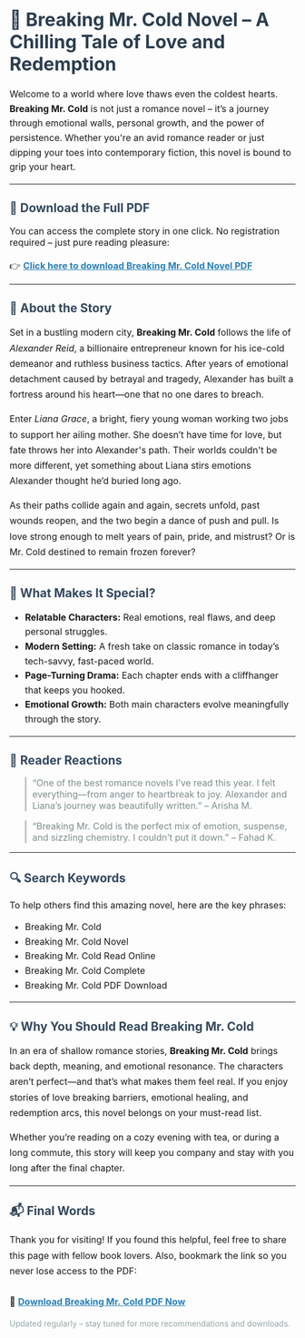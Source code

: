<h1 style="color:#2c3e50; font-size:32px;">📘 Breaking Mr. Cold Novel – A Chilling Tale of Love and Redemption</h1>

<p style="font-size:16px; line-height:1.6;">
Welcome to a world where love thaws even the coldest hearts. <strong>Breaking Mr. Cold</strong> is not just a romance novel – it’s a journey through emotional walls, personal growth, and the power of persistence. Whether you're an avid romance reader or just dipping your toes into contemporary fiction, this novel is bound to grip your heart.
</p>

<hr>

<h2 style="color:#34495e;">🔗 Download the Full PDF</h2>
<p style="font-size:16px;">
You can access the complete story in one click. No registration required – just pure reading pleasure:
<br><br>
👉 <a href="https://novelnozi.com/breaking-mr-cold-novel-pdf-download/" target="_blank" style="color:#2980b9;"><strong>Click here to download Breaking Mr. Cold Novel PDF</strong></a>
</p>

<hr>

<h2 style="color:#34495e;">📖 About the Story</h2>
<p style="font-size:16px; line-height:1.7;">
Set in a bustling modern city, <strong>Breaking Mr. Cold</strong> follows the life of <em>Alexander Reid</em>, a billionaire entrepreneur known for his ice-cold demeanor and ruthless business tactics. After years of emotional detachment caused by betrayal and tragedy, Alexander has built a fortress around his heart—one that no one dares to breach.
</p>

<p style="font-size:16px; line-height:1.7;">
Enter <em>Liana Grace</em>, a bright, fiery young woman working two jobs to support her ailing mother. She doesn’t have time for love, but fate throws her into Alexander's path. Their worlds couldn't be more different, yet something about Liana stirs emotions Alexander thought he’d buried long ago.
</p>

<p style="font-size:16px; line-height:1.7;">
As their paths collide again and again, secrets unfold, past wounds reopen, and the two begin a dance of push and pull. Is love strong enough to melt years of pain, pride, and mistrust? Or is Mr. Cold destined to remain frozen forever?
</p>

<hr>

<h2 style="color:#34495e;">🌟 What Makes It Special?</h2>
<ul style="font-size:16px; line-height:1.6;">
  <li><strong>Relatable Characters:</strong> Real emotions, real flaws, and deep personal struggles.</li>
  <li><strong>Modern Setting:</strong> A fresh take on classic romance in today’s tech-savvy, fast-paced world.</li>
  <li><strong>Page-Turning Drama:</strong> Each chapter ends with a cliffhanger that keeps you hooked.</li>
  <li><strong>Emotional Growth:</strong> Both main characters evolve meaningfully through the story.</li>
</ul>

<hr>

<h2 style="color:#34495e;">💬 Reader Reactions</h2>
<blockquote style="font-size:16px; color:#7f8c8d; border-left:3px solid #bdc3c7; padding-left:10px;">
  “One of the best romance novels I’ve read this year. I felt everything—from anger to heartbreak to joy. Alexander and Liana’s journey was beautifully written.” – Arisha M.
</blockquote>

<blockquote style="font-size:16px; color:#7f8c8d; border-left:3px solid #bdc3c7; padding-left:10px;">
  “Breaking Mr. Cold is the perfect mix of emotion, suspense, and sizzling chemistry. I couldn’t put it down.” – Fahad K.
</blockquote>

<hr>

<h2 style="color:#34495e;">🔍 Search Keywords</h2>
<p style="font-size:16px;">
To help others find this amazing novel, here are the key phrases:
</p>
<ul style="font-size:16px; line-height:1.6;">
  <li>Breaking Mr. Cold</li>
  <li>Breaking Mr. Cold Novel</li>
  <li>Breaking Mr. Cold Read Online</li>
  <li>Breaking Mr. Cold Complete</li>
  <li>Breaking Mr. Cold PDF Download</li>
</ul>

<hr>

<h2 style="color:#34495e;">💡 Why You Should Read Breaking Mr. Cold</h2>
<p style="font-size:16px; line-height:1.7;">
In an era of shallow romance stories, <strong>Breaking Mr. Cold</strong> brings back depth, meaning, and emotional resonance. The characters aren’t perfect—and that’s what makes them feel real. If you enjoy stories of love breaking barriers, emotional healing, and redemption arcs, this novel belongs on your must-read list.
</p>

<p style="font-size:16px; line-height:1.7;">
Whether you’re reading on a cozy evening with tea, or during a long commute, this story will keep you company and stay with you long after the final chapter.
</p>

<hr>

<h2 style="color:#34495e;">📬 Final Words</h2>
<p style="font-size:16px; line-height:1.7;">
Thank you for visiting! If you found this helpful, feel free to share this page with fellow book lovers. Also, bookmark the link so you never lose access to the PDF:
<br><br>
🔗 <a href="https://novelnozi.com/breaking-mr-cold-novel-pdf-download/" target="_blank" style="color:#2980b9;"><strong>Download Breaking Mr. Cold PDF Now</strong></a>
</p>

<p style="font-size:14px; color:#95a5a6;">Updated regularly – stay tuned for more recommendations and downloads.</p>
